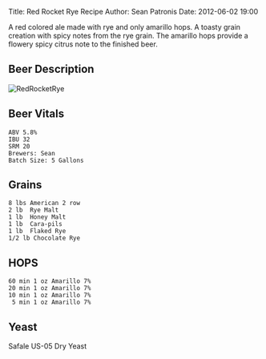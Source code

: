 Title: Red Rocket Rye Recipe
Author: Sean Patronis
Date: 2012-06-02 19:00

A red colored ale made with rye and only amarillo hops.  A toasty grain creation with spicy notes from the rye grain.  The amarillo hops provide a flowery spicy citrus note to the finished beer.

## Beer Description
![RedRocketRye](http://pintsforpaws.org/files/9313/3778/4770/red-rocket.jpeg)


## Beer Vitals

    ABV 5.8%
    IBU 32
    SRM 20
    Brewers: Sean
    Batch Size: 5 Gallons

## Grains
    8 lbs American 2 row
    2 lb  Rye Malt
    1 lb  Honey Malt
    1 lb  Cara-pils
    1 lb  Flaked Rye
    1/2 lb Chocolate Rye

## HOPS
    60 min 1 oz Amarillo 7%
    20 min 1 oz Amarillo 7%
    10 min 1 oz Amarillo 7%
     5 min 1 oz Amarillo 7%

## Yeast
Safale US-05 Dry Yeast 




